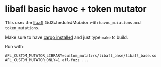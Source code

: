 # libafl basic havoc + token mutator

This uses the [libafl](https://github.com/AFLplusplus/libafl) StdScheduledMutator with `havoc_mutations` and `token_mutations`.

Make sure to have [cargo installed](https://rustup.rs/) and just type `make` to build.

Run with:

```
AFL_CUSTOM_MUTATOR_LIBRARY=custom_mutators/libafl_base/libafl_base.so AFL_CUSTOM_MUTATOR_ONLY=1 afl-fuzz ...
```
